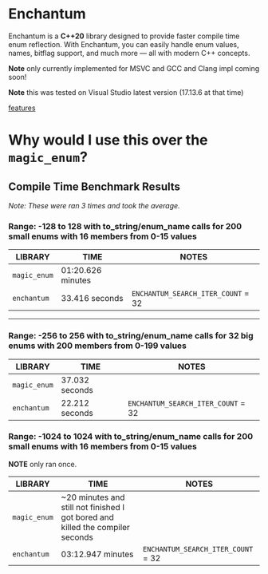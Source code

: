 # Enchantum


Enchantum is a **C++20** library designed to provide faster compile time enum reflection. With Enchantum, you can easily handle enum values, names, bitflag support, and much more — all with modern C++ concepts.

**Note** only currently implemented for MSVC and GCC and Clang impl coming soon!



**Note** this was tested on Visual Studio latest version (17.13.6 at that time)

[features](docs/features.md)

# Why would I use this over the `magic_enum`?


## Compile Time Benchmark Results

*Note: These were ran 3 times and took the average.*

### Range: -128 to 128 with to_string/enum_name calls for 200 small enums with 16 members from 0-15 values

| LIBRARY        | TIME                | NOTES                                |
|----------------|---------------------|--------------------------------------|
| `magic_enum`   | 01:20.626 minutes    |                                      |
| `enchantum`    | 33.416 seconds       | `ENCHANTUM_SEARCH_ITER_COUNT` = 32   |

---

### Range: -256 to 256 with to_string/enum_name calls for 32 big enums with 200 members from 0-199 values

| LIBRARY        | TIME                | NOTES                                |
|----------------|---------------------|--------------------------------------|
| `magic_enum`   | 37.032 seconds      |                                      |
| `enchantum`    | 22.212 seconds      | `ENCHANTUM_SEARCH_ITER_COUNT` = 32   |


### Range: -1024 to 1024 with to_string/enum_name calls for 200 small enums with 16 members from 0-15 values
**NOTE** only ran once.

| LIBRARY        | TIME                | NOTES                                |
|----------------|---------------------|--------------------------------------|
| `magic_enum`   | ~20 minutes and still not finished I got bored and killed the compiler seconds      |                                      |
| `enchantum`    | 03:12.947 minutes      | `ENCHANTUM_SEARCH_ITER_COUNT` = 32   |

